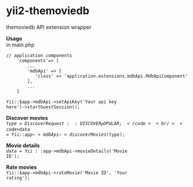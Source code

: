 # yii2-themoviedb
themoviedb API extension wrapper

<b>Usage</b> <br/>
in main.php<br/>
```
// application components
	'components'=> [
		...
		'mdbApi' => [
           'class' => 'application.extensions.mdbApi.MdbApiComponent'
		],
		...
	]	
```
<code>Yii::$app->mdbApi->setApiKey('Your api key here')->startGuestSession();</code>


<b>Discover movies</b> </br>
<code>$type = DiscoverRequest::DISCOVER_POPULAR;</code> <br/>
<code>$data = Yii::$app->mdbApi->discoverMovies($type);</code>

<b>Movie details</b> </br>
<code>$data = Yii::$app->mdbApi->movieDetails('Movie ID');</code>

<b>Rate movies</b> </br>
<code>Yii::$app->mdbApi->rateMovie('Movie ID', 'Your rating');</code>


